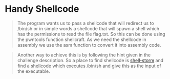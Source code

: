 # Handy Shellcode

> The program wants us to pass a shellcode that will redirect us to /bin/sh or in simple words a shellcode that will spawn a shell which has the permissions to read the file flag.txt. So this can be done using the pwntools function shellcraft. As we need the shellcode in assembly we use the asm function to convert it into assembly code. 

> Another way to achieve this is by following the hint given in the challenge description. So a place to find shellcode is [shell-storm](shell-storm.org/shellcode) and find a shellcode which executes /bin/sh and give this as the input of the executable.
